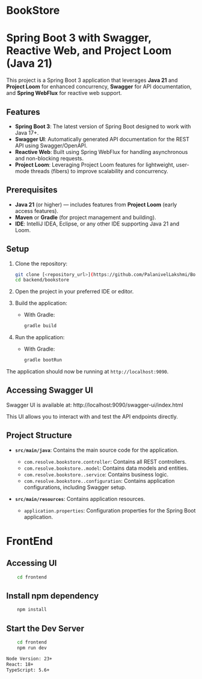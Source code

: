 # BookStore

# Spring Boot 3 with Swagger, Reactive Web, and Project Loom (Java 21)

This project is a Spring Boot 3 application that leverages **Java 21** and **Project Loom** for enhanced concurrency, **Swagger** for API documentation, and **Spring WebFlux** for reactive web support.

## Features

- **Spring Boot 3**: The latest version of Spring Boot designed to work with Java 17+.
- **Swagger UI**: Automatically generated API documentation for the REST API using Swagger/OpenAPI.
- **Reactive Web**: Built using Spring WebFlux for handling asynchronous and non-blocking requests.
- **Project Loom**: Leveraging Project Loom features for lightweight, user-mode threads (fibers) to improve scalability and concurrency.

## Prerequisites

- **Java 21** (or higher) — includes features from **Project Loom** (early access features).
- **Maven** or **Gradle** (for project management and building).
- **IDE**: IntelliJ IDEA, Eclipse, or any other IDE supporting Java 21 and Loom.

## Setup

1. Clone the repository:

    ```bash
    git clone [<repository_url>](https://github.com/PalanivelLakshmi/BookStore.git)
    cd backend/bookstore
    ```

2. Open the project in your preferred IDE or editor.

3. Build the application:

    - With Gradle:

        ```bash
        gradle build
        ```

4. Run the application:

    - With Gradle:

        ```bash
        gradle bootRun
        ```

The application should now be running at `http://localhost:9090`.

## Accessing Swagger UI

Swagger UI is available at:
http://localhost:9090/swagger-ui/index.html




This UI allows you to interact with and test the API endpoints directly.

## Project Structure

- **`src/main/java`**: Contains the main source code for the application.
  - `com.resolve.bookstore.controller`: Contains all REST controllers.
  - `com.resolve.bookstore..model`: Contains data models and entities.
  - `com.resolve.bookstore..service`: Contains business logic.
  - `com.resolve.bookstore..configuration`: Contains application configurations, including Swagger setup.

- **`src/main/resources`**: Contains application resources.
  - `application.properties`: Configuration properties for the Spring Boot application.



# FrontEnd

## Accessing UI

```bash
    cd frontend
```

## Install npm dependency
```bash
    npm install
```

## Start the Dev Server
```bash
    cd frontend
    npm run dev
```

```bash
Node Version: 23+
React: 18+
TypeScript: 5.6+
```
